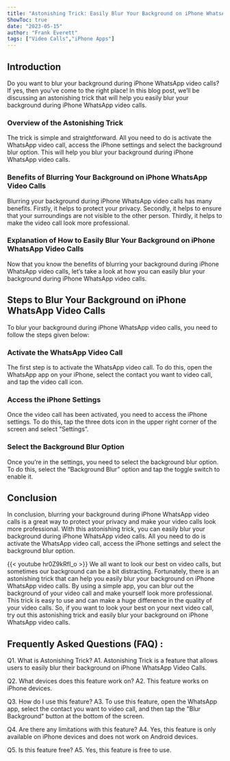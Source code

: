 ```yaml
---
title: "Astonishing Trick: Easily Blur Your Background on iPhone WhatsApp Video Calls!"
ShowToc: true 
date: "2023-05-15"
author: "Frank Everett" 
tags: ["Video Calls","iPhone Apps"]
---
```

## Introduction

Do you want to blur your background during iPhone WhatsApp video calls? If yes, then you’ve come to the right place! In this blog post, we’ll be discussing an astonishing trick that will help you easily blur your background during iPhone WhatsApp video calls.

### Overview of the Astonishing Trick

The trick is simple and straightforward. All you need to do is activate the WhatsApp video call, access the iPhone settings and select the background blur option. This will help you blur your background during iPhone WhatsApp video calls.

### Benefits of Blurring Your Background on iPhone WhatsApp Video Calls

Blurring your background during iPhone WhatsApp video calls has many benefits. Firstly, it helps to protect your privacy. Secondly, it helps to ensure that your surroundings are not visible to the other person. Thirdly, it helps to make the video call look more professional.

### Explanation of How to Easily Blur Your Background on iPhone WhatsApp Video Calls

Now that you know the benefits of blurring your background during iPhone WhatsApp video calls, let’s take a look at how you can easily blur your background during iPhone WhatsApp video calls.

## Steps to Blur Your Background on iPhone WhatsApp Video Calls

To blur your background during iPhone WhatsApp video calls, you need to follow the steps given below:

### Activate the WhatsApp Video Call

The first step is to activate the WhatsApp video call. To do this, open the WhatsApp app on your iPhone, select the contact you want to video call, and tap the video call icon.

### Access the iPhone Settings

Once the video call has been activated, you need to access the iPhone settings. To do this, tap the three dots icon in the upper right corner of the screen and select “Settings”.

### Select the Background Blur Option

Once you’re in the settings, you need to select the background blur option. To do this, select the “Background Blur” option and tap the toggle switch to enable it.

## Conclusion

In conclusion, blurring your background during iPhone WhatsApp video calls is a great way to protect your privacy and make your video calls look more professional. With this astonishing trick, you can easily blur your background during iPhone WhatsApp video calls. All you need to do is activate the WhatsApp video call, access the iPhone settings and select the background blur option.

{{< youtube hr0Z9kRfI_o >}} 
We all want to look our best on video calls, but sometimes our background can be a bit distracting. Fortunately, there is an astonishing trick that can help you easily blur your background on iPhone WhatsApp video calls. By using a simple app, you can blur out the background of your video call and make yourself look more professional. This trick is easy to use and can make a huge difference in the quality of your video calls. So, if you want to look your best on your next video call, try out this astonishing trick and easily blur your background on iPhone WhatsApp video calls.

## Frequently Asked Questions (FAQ) :
Q1. What is Astonishing Trick?
A1. Astonishing Trick is a feature that allows users to easily blur their background on iPhone WhatsApp Video Calls.

Q2. What devices does this feature work on?
A2. This feature works on iPhone devices.

Q3. How do I use this feature?
A3. To use this feature, open the WhatsApp app, select the contact you want to video call, and then tap the "Blur Background" button at the bottom of the screen.

Q4. Are there any limitations with this feature?
A4. Yes, this feature is only available on iPhone devices and does not work on Android devices.

Q5. Is this feature free?
A5. Yes, this feature is free to use.


